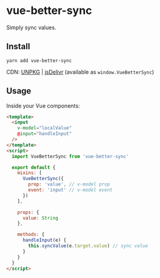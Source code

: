 # vue-better-sync

Simply sync values.


## Install

```shell
yarn add vue-better-sync
```
CDN:
[UNPKG](https://unpkg.com/vue-better-sync)
|
[jsDelivr](https://cdn.jsdelivr.net/npm/vue-better-sync)
(available as `window.VueBetterSync`)


## Usage

Inside your Vue components:

```html
<template>
  <input
    v-model="localValue"
    @input="handleInput"
  />
</template>
<script>
  import VueBetterSync from 'vue-better-sync'

  export default {
    mixins: [
      VueBetterSync({
        prop: 'value', // v-model prop
        event: 'input' // v-model event
      })
    ],

    props: {
      value: String
    },

    methods: {
      handleInput(e) {
        this.syncValue(e.target.value) // sync value
      }
    }
  }
</script>
```
